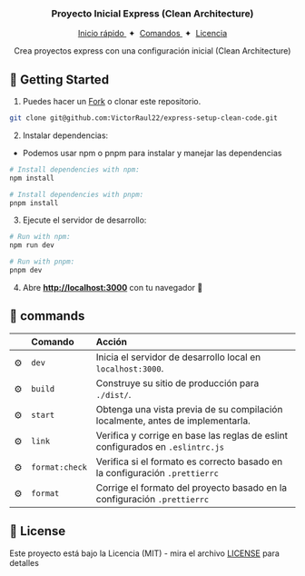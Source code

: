 <div align="center">
  <h3>
  Proyecto Inicial Express (Clean Architecture)
  </h3>
  <div align="center">
      <a href="#-getting-started">
          Inicio rápido
      </a>
      <span>&nbsp;✦&nbsp;</span>
      <a href="#-commands">
          Comandos
      </a>
      <span>&nbsp;✦&nbsp;</span>
      <a href="#-license">
          Licencia
      </a>   
  </div>
<p>Crea proyectos express con una configuración inicial (Clean Architecture)</p>
</div>

## 🚀 Getting Started

1. Puedes hacer un
   [Fork](https://github.com/VictorRaul22/express-setup-mvc/fork) o clonar
   este repositorio.

```bash
git clone git@github.com:VictorRaul22/express-setup-clean-code.git
```

2. Instalar dependencias:

- Podemos usar npm o pnpm para instalar y manejar las dependencias

```bash
# Install dependencies with npm:
npm install

# Install dependencies with pnpm:
pnpm install
```

3. Ejecute el servidor de desarrollo:

```bash
# Run with npm:
npm run dev

# Run with pnpm:
pnpm dev
```

4. Abre [**http://localhost:3000**](http://localhost:3000/) con tu
   navegador 🚀

## 🧞 commands

|     | Comando        | Acción                                                                         |
| :-- | :------------- | :----------------------------------------------------------------------------- |
| ⚙️  | `dev`          | Inicia el servidor de desarrollo local en `localhost:3000`.                    |
| ⚙️  | `build`        | Construye su sitio de producción para `./dist/`.                               |
| ⚙️  | `start`        | Obtenga una vista previa de su compilación localmente, antes de implementarla. |
| ⚙️  | `link`         | Verifica y corrige en base las reglas de eslint configurados en `.eslintrc.js` |
| ⚙️  | `format:check` | Verifica si el formato es correcto basado en la configuración `.prettierrc`    |
| ⚙️  | `format`       | Corrige el formato del proyecto basado en la configuración `.prettierrc`       |

## 🔑 License

Este proyecto está bajo la Licencia (MIT) - mira el archivo
[LICENSE](LICENSE) para detalles
